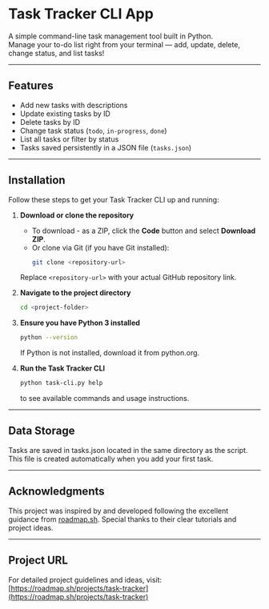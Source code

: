 # Task Tracker CLI App

A simple command-line task management tool built in Python.  
Manage your to-do list right from your terminal — add, update, delete, change status, and list tasks!

---

## Features

- Add new tasks with descriptions  
- Update existing tasks by ID  
- Delete tasks by ID  
- Change task status (`todo`, `in-progress`, `done`)  
- List all tasks or filter by status  
- Tasks saved persistently in a JSON file (`tasks.json`)  

---

## Installation

Follow these steps to get your Task Tracker CLI up and running:

1. **Download or clone the repository**

   - To download - as a ZIP, click the **Code** button and select **Download ZIP**.  
   - Or clone via Git (if you have Git installed):  
     ```bash
     git clone <repository-url>
     ```
   Replace `<repository-url>` with your actual GitHub repository link.

2. **Navigate to the project directory**

   ```bash
   cd <project-folder>
   ```
3. **Ensure you have Python 3 installed**

    ```bash
   python --version
   ```
   If Python is not installed, download it from python.org.

4. **Run the Task Tracker CLI**
    ```bash
    python task-cli.py help
    ```
    to see available commands and usage instructions.
---

## Data Storage
Tasks are saved in tasks.json located in the same directory as the script. This file is created automatically when you add your first task.

---

## Acknowledgments

This project was inspired by and developed following the excellent guidance from [roadmap.sh](https://roadmap.sh). Special thanks to their clear tutorials and project ideas.

---

## Project URL

For detailed project guidelines and ideas, visit:
[https://roadmap.sh/projects/task-tracker](https://roadmap.sh/projects/task-tracker)